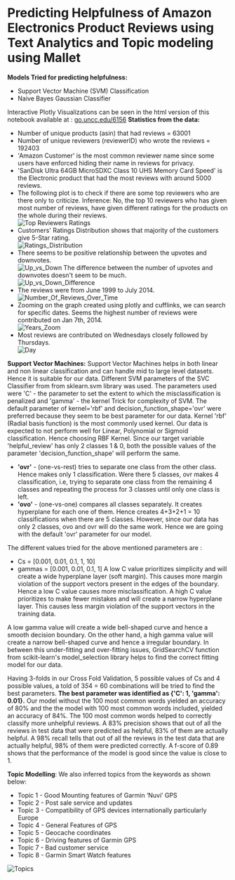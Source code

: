# Predicting Helpfulness of Amazon Electronics Product Reviews using Text Analytics and Topic modeling using Mallet

__Models Tried for predicting helpfulness:__
* Support Vector Machine (SVM) Classification
* Naive Bayes Gaussian Classifier

Interactive Plotly Visualizations can be seen in the html version of this notebook available at : [go.uncc.edu/6156](https://www.go.uncc.edu/6156)
__Statistics from the data:__
* Number of unique products (asin) that had reviews = 63001
* Number of unique reviewers (reviewerID) who wrote the reviews = 192403
* 'Amazon Customer' is the most common reviewer name since some users have enforced hiding their name in reviews for privacy.
* 'SanDisk Ultra 64GB MicroSDXC Class 10 UHS Memory Card Speed' is the Electronic product that had the most reviews with around 5000 reviews.
* The following plot is to check if there are some top reviewers who are there only to criticize.
Inference: No, the top 10 reviewers who has given most number of reviews, have given different ratings for the products on the whole during their reviews.  
![Top Reviewers Ratings](Top_Reviewers_Ratings.png)
* Customers' Ratings Distribution shows that majority of the customers give 5-Star rating.  
![Ratings_Distribution](Ratings_Distribution.png)
* There seems to be positive relationship between the upvotes and downvotes.  
![Up_vs_Down](Up_vs_Down.png)
The difference between the number of upvotes and downvotes doesn't seem to be much.  
![Up_vs_Down_Difference](Up_vs_Down_Difference.png)
* The reviews were from June 1999 to July 2014.  
![Number_Of_Reviews_Over_Time](Number_Of_Reviews_Over_Time.png)
* Zooming on the graph created using  plotly and cufflinks, we can search for specific dates. Seems the highest number of reviews were contributed on Jan 7th, 2014.  
![Years_Zoom](Years_Zoom.png)
* Most reviews are contributed on Wednesdays closely followed by Thursdays.  
![Day](Day.png)

__Support Vector Machines:__
Support Vector Machines helps in both linear and non linear classification and can handle mid to large level datasets. Hence it is suitable for our data.
Different SVM parameters of the SVC Classifier from from sklearn.svm library was used. The parameters used were 'C' - the parameter to set the extent to which the misclassification is penalized and 'gamma' - the kernel Trick for complexity of SVM.
The default parameter of kernel='rbf' and decision_function_shape='ovr' were preferred because they seem to be best parameter for our data. Kernel 'rbf' (Radial basis function) is the most commonly used kernel. Our data is expected to not perform well for Linear, Polynomial or Sigmoid classification. Hence choosing RBF Kernel. Since our target variable 'helpful_review' has only 2 classes 1 & 0, both the possible values of the parameter 'decision_function_shape' will perform the same.
* __'ovr'__ - (one-vs-rest) tries to separate one class from the other class. Hence makes only 1 classification. Were there 5 classes, ovr makes 4 classification, i.e, trying to separate one class from the remaining 4 classes and repeating the process for 3 classes until only one class is left.
* __'ovo'__ - (one-vs-one) compares all classes separately. It creates hyperplane for each one of them. Hence creates 4+3+2+1 = 10 classifications when there are 5 classes. However, since our data has only 2 classes, ovo and ovr will do the same work. Hence we are going with the default 'ovr' parameter for our model.

The different values tried for the above mentioned parameters are : 
* Cs = [0.001, 0.01, 0.1, 1, 10]
* gammas = [0.001, 0.01, 0.1, 1]
A low C value prioritizes simplicity and will create a wide hyperplane layer (soft margin). This causes more margin violation of the support vectors present in the edges of the boundary. Hence a low C value causes more misclassification. A high C value prioritizes to make fewer mistakes and will create a narrow hyperplane layer. This causes less margin violation of the support vectors in the training data.

A low gamma value will create a wide bell-shaped curve and hence a smooth decision boundary. On the other hand, a high gamma value will create a narrow bell-shaped curve and hence a irregular boundary. In between this under-fitting and over-fitting issues, GridSearchCV function from scikit-learn's model_selection library  helps to find the correct fitting model for our data.

Having 3-folds in our Cross Fold Validation, 5 possible values of Cs and 4 possible values, a told of 3*5*4 = 60 combinations will be tried to find the best parameters. __The best parameter was identified as {'C': 1, 'gamma': 0.01}.__
Our model without the 100 most common words yielded an accuracy of 80% and the the model with 100 most common words included, yielded an accuracy of 84%.
The 100 most common words helped to correctly classify more unhelpful reviews.
A 83% precision shows that out of all the reviews in test data that were predicted as helpful, 83% of them are actually helpful.
A 98% recall tells that out of all the reviews in the test data that are actually helpful, 98% of them were predicted correctly.
A f-score of 0.89 shows that the performance of the model is good since the value is close to 1.

__Topic Modelling__:
We also inferred topics from the keywords as shown below:
* Topic 1 - Good Mounting features of Garmin ‘Nuvi’ GPS
* Topic 2 - Post sale service and updates
* Topic 3 - Compatibility of GPS devices internationally particularly Europe
* Topic 4 - General Features of GPS
* Topic 5 - Geocache coordinates 
* Topic 6 - Driving features of Garmin GPS
* Topic 7 - Bad customer service 
* Topic 8 - Garmin Smart Watch features

![Topics](Topics.png)
